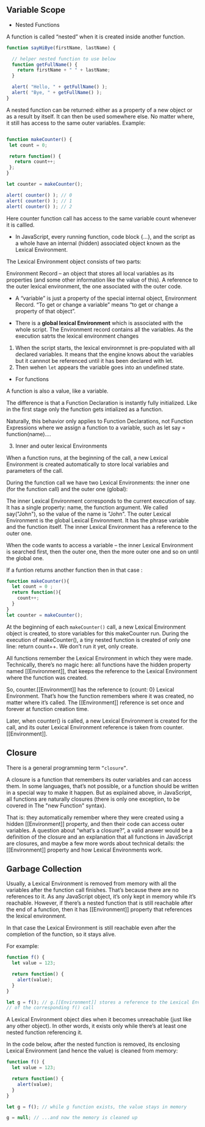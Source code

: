 ## Variable Scope

- Nested Functions

A function is called “nested” when it is created inside another function.

```js
function sayHiBye(firstName, lastName) {

  // helper nested function to use below
  function getFullName() {
    return firstName + " " + lastName;
  }

  alert( "Hello, " + getFullName() );
  alert( "Bye, " + getFullName() );
}
```
 A nested function can be returned: either as a property of a new object or as a result by itself. It can then be used somewhere else. No matter where, it still has access to the same outer variables.
 Example: 
 ```js

 function makeCounter() {
  let count = 0;

  return function() {
    return count++;
  };
}

let counter = makeCounter();

alert( counter() ); // 0
alert( counter() ); // 1
alert( counter() ); // 2
 ```
 Here counter function call has access to the same variable count whenever it is callled.

- In JavaScript, every running function, code block {...}, and the script as a whole have an internal (hidden) associated object known as the Lexical Environment.

The Lexical Environment object consists of two parts:

Environment Record – an object that stores all local variables as its properties (and some other information like the value of this).
A reference to the outer lexical environment, the one associated with the outer code.

- A “variable” is just a property of the special internal object, Environment Record. “To get or change a variable” means “to get or change a property of that object”.

- There is a __global lexical Environment__ which is associated with the whole script. The Environment record contains all the variables. 
As the execution satrts the lexical environment changes
1. When the script starts, the lexical environmnet is pre-populated with all declared variables. 
   It means that the engine knows about the variables but it cannnot be referenced until it has been declared with let. 
2. Then wehen ``let`` appears the variable goes into an undefined state. 

- For functions

A function is also a value, like a variable.

The difference is that a Function Declaration is instantly fully initialized.
Like in the first stage only the function gets intialized as a function.

Naturally, this behavior only applies to Function Declarations, not Function Expressions where we assign a function to a variable, such as let say = function(name)....

3. Inner and outer lexical Environments

When a function runs, at the beginning of the call, a new Lexical Environment is created automatically to store local variables and parameters of the call. 

During the function call we have two Lexical Environments: the inner one (for the function call) and the outer one (global):

The inner Lexical Environment corresponds to the current execution of say. It has a single property: name, the function argument. We called say("John"), so the value of the name is "John".
The outer Lexical Environment is the global Lexical Environment. It has the phrase variable and the function itself.
The inner Lexical Environment has a reference to the outer one.

When the code wants to access a variable – the inner Lexical Environment is searched first, then the outer one, then the more outer one and so on until the global one.

If a funtion returns another function then in that case :
```js
function makeCounter(){
  let count = 0 ; 
  return function(){
    count++;
  }
}
let counter = makeCounter();
```
At the beginning of each ``makeCounter()`` call, a new Lexical Environment object is created, to store variables for this makeCounter run.
During the execution of makeCounter(), a tiny nested function is created of only one line: return count++. We don’t run it yet, only create.

All functions remember the Lexical Environment in which they were made. Technically, there’s no magic here: all functions have the hidden property named [[Environment]], that keeps the reference to the Lexical Environment where the function was created.

So, counter.[[Environment]] has the reference to {count: 0} Lexical Environment. That’s how the function remembers where it was created, no matter where it’s called. The [[Environment]] reference is set once and forever at function creation time.

Later, when counter() is called, a new Lexical Environment is created for the call, and its outer Lexical Environment reference is taken from counter.[[Environment]].

## Closure
There is a general programming term ``“closure”``.

A closure is a function that remembers its outer variables and can access them. In some languages, that’s not possible, or a function should be written in a special way to make it happen. But as explained above, in JavaScript, all functions are naturally closures (there is only one exception, to be covered in The "new Function" syntax).

That is: they automatically remember where they were created using a hidden [[Environment]] property, and then their code can access outer variables.
A question about “what’s a closure?”, a valid answer would be a definition of the closure and an explanation that all functions in JavaScript are closures, and maybe a few more words about technical details: the [[Environment]] property and how Lexical Environments work.

## Garbage Collection
Usually, a Lexical Environment is removed from memory with all the variables after the function call finishes. That’s because there are no references to it. As any JavaScript object, it’s only kept in memory while it’s reachable.
However, if there’s a nested function that is still reachable after the end of a function, then it has [[Environment]] property that references the lexical environment.

In that case the Lexical Environment is still reachable even after the completion of the function, so it stays alive.

For example:
```js
function f() {
  let value = 123;

  return function() {
    alert(value);
  }
}

let g = f(); // g.[[Environment]] stores a reference to the Lexical Environment
// of the corresponding f() call
```

A Lexical Environment object dies when it becomes unreachable (just like any other object). In other words, it exists only while there’s at least one nested function referencing it.

In the code below, after the nested function is removed, its enclosing Lexical Environment (and hence the value) is cleaned from memory:
```js 
function f() {
  let value = 123;

  return function() {
    alert(value);
  }
}

let g = f(); // while g function exists, the value stays in memory

g = null; // ...and now the memory is cleaned up
```